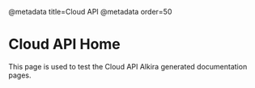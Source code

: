 @metadata title=Cloud API
@metadata order=50

# Cloud API Home

This page is used to test the Cloud API Alkira generated documentation pages.
